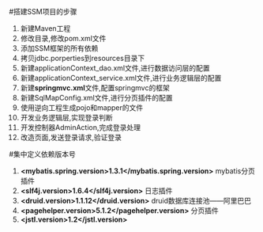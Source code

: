 #搭建SSM项目的步骤
1. 新建Maven工程
2. 修改目录,修改pom.xml文件
3. 添加SSM框架的所有依赖
4. 拷贝jdbc.porperties到resources目录下
5. 新建applicationContext_dao.xml文件,进行数据访问层的配置
6. 新建applicationContext_service.xml文件,进行业务逻辑层的配置
7. 新建**springmvc.xml**文件,配置springmvc的框架
8. 新建SqlMapConfig.xml文件,进行分页插件的配置
9. 使用逆向工程生成pojo和mapper的文件
10. 开发业务逻辑层,实现登录判断
11. 开发控制器AdminAction,完成登录处理
12. 改造页面,发送登录请求,验证登录


#集中定义依赖版本号
1. **<mybatis.spring.version>1.3.1</mybatis.spring.version>** mybatis分页插件
2. **<slf4j.version>1.6.4</slf4j.version>** 日志插件
3. **<druid.version>1.1.12</druid.version>** druid数据库连接池——阿里巴巴
4. **<pagehelper.version>5.1.2</pagehelper.version>** 分页插件
5. **<jstl.version>1.2</jstl.version>**